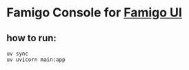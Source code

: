 # Famigo Console for [Famigo UI](https://github.com/BetaTester772/famigo_ui)

## how to run:

```shell
uv sync
uv uvicorn main:app
```